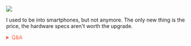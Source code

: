 
![](https://media3.giphy.com/media/Jxoa0dMzFY60o/giphy.gif?cid=82a1493bbrrkavvfj9snmi0ywwf9l01yibvhc6lom6x4juq9&rid=giphy.gif)

I used to be into smartphones, but not anymore. The only new thing is the price, the hardware specs aren't worth the upgrade.

<!-- Prince Kaizen Namwali -->

<span style='color:#ff5d46;'>

<details markdown='1'><summary>Q&A</summary>


</details>

</span>
